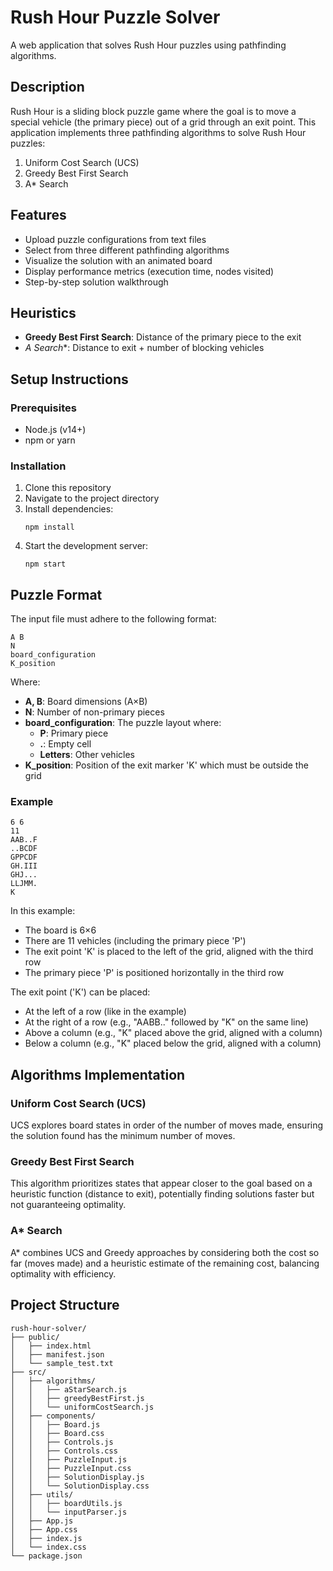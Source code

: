# Rush Hour Puzzle Solver

A web application that solves Rush Hour puzzles using pathfinding algorithms.

## Description

Rush Hour is a sliding block puzzle game where the goal is to move a special vehicle (the primary piece) out of a grid through an exit point. This application implements three pathfinding algorithms to solve Rush Hour puzzles:

1. Uniform Cost Search (UCS)
2. Greedy Best First Search
3. A* Search

## Features

- Upload puzzle configurations from text files
- Select from three different pathfinding algorithms
- Visualize the solution with an animated board
- Display performance metrics (execution time, nodes visited)
- Step-by-step solution walkthrough

## Heuristics

- **Greedy Best First Search**: Distance of the primary piece to the exit
- **A* Search**: Distance to exit + number of blocking vehicles

## Setup Instructions

### Prerequisites

- Node.js (v14+)
- npm or yarn

### Installation

1. Clone this repository
2. Navigate to the project directory
3. Install dependencies:
   ```
   npm install
   ```
4. Start the development server:
   ```
   npm start
   ```

## Puzzle Format

The input file must adhere to the following format:

```
A B
N
board_configuration
K_position
```

Where:
- **A, B**: Board dimensions (A×B)
- **N**: Number of non-primary pieces
- **board_configuration**: The puzzle layout where:
  - **P**: Primary piece
  - **.**: Empty cell
  - **Letters**: Other vehicles
- **K_position**: Position of the exit marker 'K' which must be outside the grid

### Example

```
6 6
11
AAB..F
..BCDF
GPPCDF
GH.III
GHJ...
LLJMM.
K
```

In this example:
- The board is 6×6
- There are 11 vehicles (including the primary piece 'P')
- The exit point 'K' is placed to the left of the grid, aligned with the third row
- The primary piece 'P' is positioned horizontally in the third row

The exit point ('K') can be placed:
- At the left of a row (like in the example)
- At the right of a row (e.g., "AABB.." followed by "K" on the same line)
- Above a column (e.g., "K" placed above the grid, aligned with a column)
- Below a column (e.g., "K" placed below the grid, aligned with a column)

## Algorithms Implementation

### Uniform Cost Search (UCS)
UCS explores board states in order of the number of moves made, ensuring the solution found has the minimum number of moves.

### Greedy Best First Search
This algorithm prioritizes states that appear closer to the goal based on a heuristic function (distance to exit), potentially finding solutions faster but not guaranteeing optimality.

### A* Search
A* combines UCS and Greedy approaches by considering both the cost so far (moves made) and a heuristic estimate of the remaining cost, balancing optimality with efficiency.

## Project Structure

```
rush-hour-solver/
├── public/
│   ├── index.html
│   ├── manifest.json
│   └── sample_test.txt
├── src/
│   ├── algorithms/
│   │   ├── aStarSearch.js
│   │   ├── greedyBestFirst.js
│   │   └── uniformCostSearch.js
│   ├── components/
│   │   ├── Board.js
│   │   ├── Board.css
│   │   ├── Controls.js
│   │   ├── Controls.css
│   │   ├── PuzzleInput.js
│   │   ├── PuzzleInput.css
│   │   ├── SolutionDisplay.js
│   │   └── SolutionDisplay.css
│   ├── utils/
│   │   ├── boardUtils.js
│   │   └── inputParser.js
│   ├── App.js
│   ├── App.css
│   ├── index.js
│   └── index.css
└── package.json
```